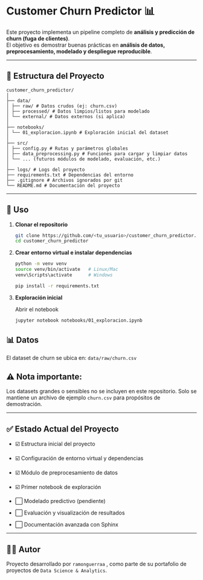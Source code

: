 # Customer Churn Predictor 📊

Este proyecto implementa un pipeline completo de **análisis y predicción de churn (fuga de clientes)**.  
El objetivo es demostrar buenas prácticas en **análisis de datos, preprocesamiento, modelado y despliegue reproducible**.

---

## 📂 Estructura del Proyecto
```
customer_churn_predictor/
│
├── data/
│ ├── raw/ # Datos crudos (ej: churn.csv)
│ ├── processed/ # Datos limpios/listos para modelado
│ └── external/ # Datos externos (si aplica)
│
├── notebooks/
│ └── 01_exploracion.ipynb # Exploración inicial del dataset
│
├── src/
│ ├── config.py # Rutas y parámetros globales
│ ├── data_preprocessing.py # Funciones para cargar y limpiar datos
│ └── ... (futuros módulos de modelado, evaluación, etc.)
│
├── logs/ # Logs del proyecto
├── requirements.txt # Dependencias del entorno
├── .gitignore # Archivos ignorados por git
└── README.md # Documentación del proyecto
```

---

## 🚀 Uso

1. **Clonar el repositorio**
   ```bash
   git clone https://github.com/<tu_usuario>/customer_churn_predictor.git
   cd customer_churn_predictor

2. **Crear entorno virtual e instalar dependencias**

    ```bash
    python -m venv venv
    source venv/bin/activate   # Linux/Mac
    venv\Scripts\activate      # Windows

    pip install -r requirements.txt

3. **Exploración inicial**

    Abrir el notebook
    ```bash
    jupyter notebook notebooks/01_exploracion.ipynb

## 📊 Datos

El dataset de churn se ubica en:
    ```data/raw/churn.csv```

## ⚠️ Nota importante:

Los datasets grandes o sensibles no se incluyen en este repositorio. Solo se mantiene un archivo de ejemplo ```churn.csv``` para propósitos de demostración.

---
## ✅ Estado Actual del Proyecto

* ☑️ Estructura inicial del proyecto

* ☑️ Configuración de entorno virtual y dependencias

* ☑️ Módulo de preprocesamiento de datos

* ☑️ Primer notebook de exploración

* ⬜ Modelado predictivo (pendiente)

* ⬜ Evaluación y visualización de resultados

* ⬜ Documentación avanzada con Sphinx

---
## 👨‍💻 Autor

Proyecto desarrollado por ```ramonguerraa``` , como parte de su portafolio de proyectos de ```Data Science & Analytics```.